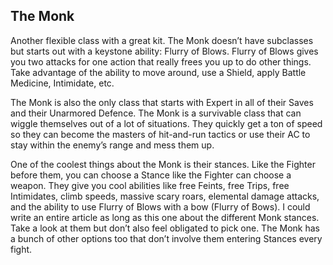 ## The Monk

Another flexible class with a great kit. The Monk doesn’t have subclasses but starts out with a keystone ability: Flurry of Blows. Flurry of Blows gives you two attacks for one action that really frees you up to do other things. Take advantage of the ability to move around, use a Shield, apply Battle Medicine, Intimidate, etc.

The Monk is also the only class that starts with Expert in all of their Saves and their Unarmored Defence. The Monk is a survivable class that can wiggle themselves out of a lot of situations. They quickly get a ton of speed so they can become the masters of hit-and-run tactics or use their AC to stay within the enemy’s range and mess them up.

One of the coolest things about the Monk is their stances. Like the Fighter before them, you can choose a Stance like the Fighter can choose a weapon. They give you cool abilities like free Feints, free Trips, free Intimidates, climb speeds, massive scary roars, elemental damage attacks, and the ability to use Flurry of Blows with a bow (Flurry of Bows). I could write an entire article as long as this one about the different Monk stances. Take a look at them but don’t also feel obligated to pick one. The Monk has a bunch of other options too that don’t involve them entering Stances every fight.
